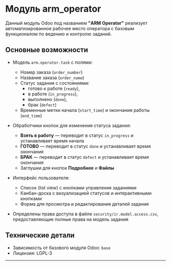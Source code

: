 # Модуль arm_operator

Данный модуль Odoo под названием **"ARM Operator"** реализует автоматизированное рабочее место оператора с базовым функционалом по ведению и контролю заданий.

## Основные возможности

- Модель `arm.operator.task` с полями:
  - Номер заказа (`order_number`)
  - Название заказа (`order_name`)
  - Статус задания с состояниями: 
    - готово к работе (`ready`),
    - в работе (`in_progress`),
    - выполнено (`done`),
    - брак (`defect`)
  - Временные метки начала (`start_time`) и окончания работы (`end_time`)

- Обработчики кнопок для изменения статуса задания:
  - **Взять в работу** — переводит в статус `in_progress` и устанавливает время начала
  - **ГОТОВО** — переводит в статус `done` и устанавливает время окончания
  - **БРАК** — переводит в статус `defect` и устанавливает время окончания
  - Заглушки для кнопок **Подробнее** и **Файлы**

- Интерфейс пользователя:
  - Список (list view) с кнопками управления заданиями
  - Канбан-доска с визуализацией статусов и интерактивными кнопками
  - Форма для просмотра и редактирования деталей задания

- Определены права доступа в файле `security/ir.model.access.csv`, предоставляющие полные права на модель задания

## Технические детали

- Зависимость от базового модуля Odoo: `base`
- Лицензия: LGPL-3

---
